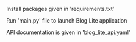 Install packages given in 'requirements.txt'

Run 'main.py' file to launch Blog Lite application

API documentation is given in 'blog_lite_api.yaml'
